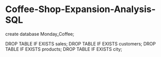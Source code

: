 # Coffee-Shop-Expansion-Analysis-SQL

create database Monday_Coffee;

DROP TABLE IF EXISTS sales; 
DROP TABLE IF EXISTS customers; 
DROP TABLE IF EXISTS products; 
DROP TABLE IF EXISTS city;

